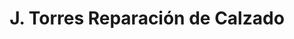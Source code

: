 ---
title: "J. Torres Reparación de Calzado"
url: /irun/j-torres-reparacion-de-calzado/
shop: Schuhe
---